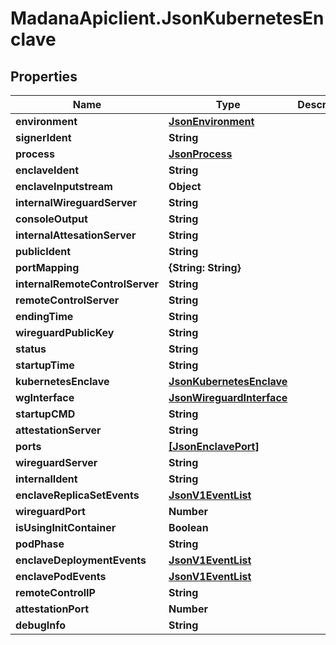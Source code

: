 # MadanaApiclient.JsonKubernetesEnclave

## Properties

Name | Type | Description | Notes
------------ | ------------- | ------------- | -------------
**environment** | [**JsonEnvironment**](JsonEnvironment.md) |  | [optional] 
**signerIdent** | **String** |  | [optional] 
**process** | [**JsonProcess**](JsonProcess.md) |  | [optional] 
**enclaveIdent** | **String** |  | [optional] 
**enclaveInputstream** | **Object** |  | [optional] 
**internalWireguardServer** | **String** |  | [optional] 
**consoleOutput** | **String** |  | [optional] 
**internalAttesationServer** | **String** |  | [optional] 
**publicIdent** | **String** |  | [optional] 
**portMapping** | **{String: String}** |  | [optional] 
**internalRemoteControlServer** | **String** |  | [optional] 
**remoteControlServer** | **String** |  | [optional] 
**endingTime** | **String** |  | [optional] 
**wireguardPublicKey** | **String** |  | [optional] 
**status** | **String** |  | [optional] 
**startupTime** | **String** |  | [optional] 
**kubernetesEnclave** | [**JsonKubernetesEnclave**](JsonKubernetesEnclave.md) |  | [optional] 
**wgInterface** | [**JsonWireguardInterface**](JsonWireguardInterface.md) |  | [optional] 
**startupCMD** | **String** |  | [optional] 
**attestationServer** | **String** |  | [optional] 
**ports** | [**[JsonEnclavePort]**](JsonEnclavePort.md) |  | [optional] 
**wireguardServer** | **String** |  | [optional] 
**internalIdent** | **String** |  | [optional] 
**enclaveReplicaSetEvents** | [**JsonV1EventList**](JsonV1EventList.md) |  | [optional] 
**wireguardPort** | **Number** |  | [optional] 
**isUsingInitContainer** | **Boolean** |  | [optional] 
**podPhase** | **String** |  | [optional] 
**enclaveDeploymentEvents** | [**JsonV1EventList**](JsonV1EventList.md) |  | [optional] 
**enclavePodEvents** | [**JsonV1EventList**](JsonV1EventList.md) |  | [optional] 
**remoteControlIP** | **String** |  | [optional] 
**attestationPort** | **Number** |  | [optional] 
**debugInfo** | **String** |  | [optional] 


